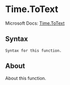 ---
---

# Time.ToText

Microsoft Docs: [Time.ToText](https://docs.microsoft.com/en-us/powerquery-m/time-totext)

## Syntax

```powerquery-m
Syntax for this function.
```

## About

About this function.

